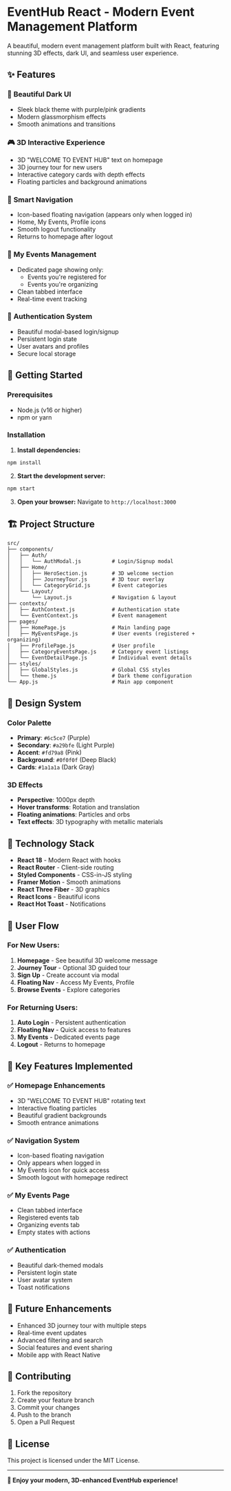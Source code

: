 # EventHub React - Modern Event Management Platform

A beautiful, modern event management platform built with React, featuring stunning 3D effects, dark UI, and seamless user experience.

## ✨ Features

### 🌟 **Beautiful Dark UI**
- Sleek black theme with purple/pink gradients
- Modern glassmorphism effects
- Smooth animations and transitions

### 🎮 **3D Interactive Experience**
- 3D "WELCOME TO EVENT HUB" text on homepage
- 3D journey tour for new users
- Interactive category cards with depth effects
- Floating particles and background animations

### 🧭 **Smart Navigation**
- Icon-based floating navigation (appears only when logged in)
- Home, My Events, Profile icons
- Smooth logout functionality
- Returns to homepage after logout

### 📅 **My Events Management**
- Dedicated page showing only:
  - Events you're registered for
  - Events you're organizing
- Clean tabbed interface
- Real-time event tracking

### 🔐 **Authentication System**
- Beautiful modal-based login/signup
- Persistent login state
- User avatars and profiles
- Secure local storage

## 🚀 Getting Started

### Prerequisites
- Node.js (v16 or higher)
- npm or yarn

### Installation

1. **Install dependencies:**
```bash
npm install
```

2. **Start the development server:**
```bash
npm start
```

3. **Open your browser:**
Navigate to `http://localhost:3000`

## 🏗️ Project Structure

```
src/
├── components/
│   ├── Auth/
│   │   └── AuthModal.js          # Login/Signup modal
│   ├── Home/
│   │   ├── HeroSection.js        # 3D welcome section
│   │   ├── JourneyTour.js        # 3D tour overlay
│   │   └── CategoryGrid.js       # Event categories
│   └── Layout/
│       └── Layout.js             # Navigation & layout
├── contexts/
│   ├── AuthContext.js            # Authentication state
│   └── EventContext.js           # Event management
├── pages/
│   ├── HomePage.js               # Main landing page
│   ├── MyEventsPage.js           # User events (registered + organizing)
│   ├── ProfilePage.js            # User profile
│   ├── CategoryEventsPage.js     # Category event listings
│   └── EventDetailPage.js        # Individual event details
├── styles/
│   ├── GlobalStyles.js           # Global CSS styles
│   └── theme.js                  # Dark theme configuration
└── App.js                        # Main app component
```

## 🎨 Design System

### Color Palette
- **Primary**: `#6c5ce7` (Purple)
- **Secondary**: `#a29bfe` (Light Purple)
- **Accent**: `#fd79a8` (Pink)
- **Background**: `#0f0f0f` (Deep Black)
- **Cards**: `#1a1a1a` (Dark Gray)

### 3D Effects
- **Perspective**: 1000px depth
- **Hover transforms**: Rotation and translation
- **Floating animations**: Particles and orbs
- **Text effects**: 3D typography with metallic materials

## 🔧 Technology Stack

- **React 18** - Modern React with hooks
- **React Router** - Client-side routing
- **Styled Components** - CSS-in-JS styling
- **Framer Motion** - Smooth animations
- **React Three Fiber** - 3D graphics
- **React Icons** - Beautiful icons
- **React Hot Toast** - Notifications

## 📱 User Flow

### For New Users:
1. **Homepage** - See beautiful 3D welcome message
2. **Journey Tour** - Optional 3D guided tour
3. **Sign Up** - Create account via modal
4. **Floating Nav** - Access My Events, Profile
5. **Browse Events** - Explore categories

### For Returning Users:
1. **Auto Login** - Persistent authentication
2. **Floating Nav** - Quick access to features
3. **My Events** - Dedicated events page
4. **Logout** - Returns to homepage

## 🎯 Key Features Implemented

### ✅ **Homepage Enhancements**
- 3D "WELCOME TO EVENT HUB" rotating text
- Interactive floating particles
- Beautiful gradient backgrounds
- Smooth entrance animations

### ✅ **Navigation System**
- Icon-based floating navigation
- Only appears when logged in
- My Events icon for quick access
- Smooth logout with homepage redirect

### ✅ **My Events Page**
- Clean tabbed interface
- Registered events tab
- Organizing events tab
- Empty states with actions

### ✅ **Authentication**
- Beautiful dark-themed modals
- Persistent login state
- User avatar system
- Toast notifications

## 🔮 Future Enhancements

- Enhanced 3D journey tour with multiple steps
- Real-time event updates
- Advanced filtering and search
- Social features and event sharing
- Mobile app with React Native

## 🤝 Contributing

1. Fork the repository
2. Create your feature branch
3. Commit your changes
4. Push to the branch
5. Open a Pull Request

## 📄 License

This project is licensed under the MIT License.

---

**🎉 Enjoy your modern, 3D-enhanced EventHub experience!** 